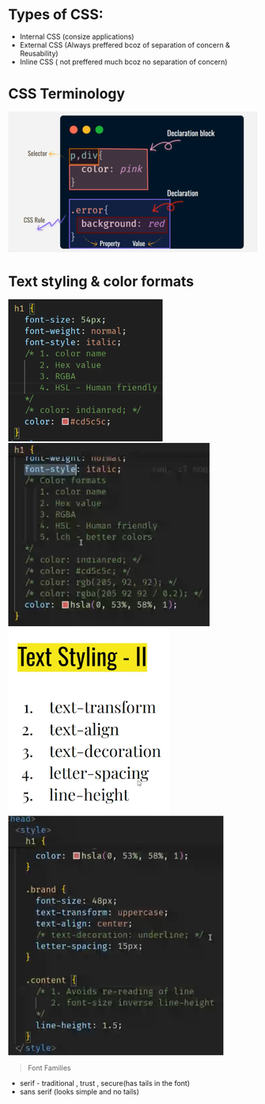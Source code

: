 # Types of CSS:

- Internal CSS (consize applications)
- External CSS (Always preffered bcoz of separation of concern & Reusability)
- Inline CSS ( not preffered much bcoz no separation of concern)

# CSS Terminology

![CSS Terminology](image.png)

# Text styling & color formats

![Text styling](image-1.png)
![Text styling](image-4.png)
![Text styling](image-2.png)
![Text styling](image-3.png)

> Font Families

- serif - traditional , trust , secure(has tails in the font)
- sans serif (looks simple and no tails)

